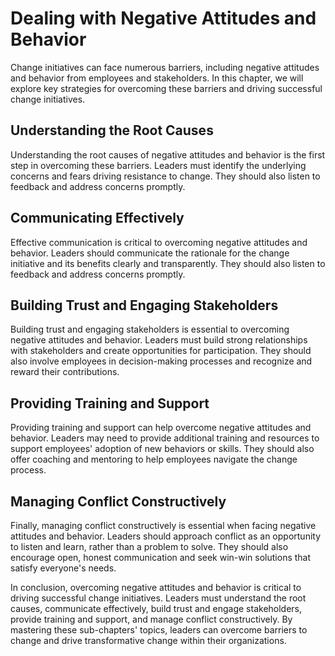 Dealing with Negative Attitudes and Behavior
======================================================================================

Change initiatives can face numerous barriers, including negative attitudes and behavior from employees and stakeholders. In this chapter, we will explore key strategies for overcoming these barriers and driving successful change initiatives.

Understanding the Root Causes
-----------------------------

Understanding the root causes of negative attitudes and behavior is the first step in overcoming these barriers. Leaders must identify the underlying concerns and fears driving resistance to change. They should also listen to feedback and address concerns promptly.

Communicating Effectively
-------------------------

Effective communication is critical to overcoming negative attitudes and behavior. Leaders should communicate the rationale for the change initiative and its benefits clearly and transparently. They should also listen to feedback and address concerns promptly.

Building Trust and Engaging Stakeholders
----------------------------------------

Building trust and engaging stakeholders is essential to overcoming negative attitudes and behavior. Leaders must build strong relationships with stakeholders and create opportunities for participation. They should also involve employees in decision-making processes and recognize and reward their contributions.

Providing Training and Support
------------------------------

Providing training and support can help overcome negative attitudes and behavior. Leaders may need to provide additional training and resources to support employees' adoption of new behaviors or skills. They should also offer coaching and mentoring to help employees navigate the change process.

Managing Conflict Constructively
--------------------------------

Finally, managing conflict constructively is essential when facing negative attitudes and behavior. Leaders should approach conflict as an opportunity to listen and learn, rather than a problem to solve. They should also encourage open, honest communication and seek win-win solutions that satisfy everyone's needs.

In conclusion, overcoming negative attitudes and behavior is critical to driving successful change initiatives. Leaders must understand the root causes, communicate effectively, build trust and engage stakeholders, provide training and support, and manage conflict constructively. By mastering these sub-chapters' topics, leaders can overcome barriers to change and drive transformative change within their organizations.
